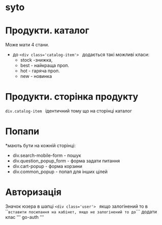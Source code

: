 # syto
# Продукти. каталог
Може мати 4 стани.
* до  ```<div class='catalog-item'> ``` додається такі можливі класи:  
  - stock -знижка,
  -  best - найкраща проп. 
  -  hot - гаряча проп. 
  -  new - новинка
# Продукти. сторінка продукту
```div.catalog-item ``` ідентичний тому що на сторінці каталог
# Попапи
*мають бути на кожній сторінці:
- div.search-mobile-form - пошук
- div.question_popup_form - форма задати питання
- div.cart-popup - форма корзини
- div.common_popup - попап для інших цілей
# Авторизація
Значок юзера в шапці ```<div class='user'> ``` якщо залогінений то в ``<a>``` вставити посилання на кабінет, якщо не залогінений то до ```<a>``` додати клас ''' go-auth '''
